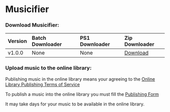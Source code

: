 # Musicifier
### Download Musicifier:
| Version      | Batch Downloader | PS1 Downloader | Zip Downloader |
| :----------- | :--------------- | :------------- | :-------------------------------------------------------------------------------------------------------------------------- |
| v1.0.0       | None             | None           | [Download](https://raw.githubusercontent.com/I-dont-know-what-to-put/musicifier/refs/heads/main/versions/v1.0.0/v1.0.0.zip) |

### Upload music to the online library:
Publishing music in the online library means your agreeing to the [Online Library Publishing Terms of Service](https://github.com/I-dont-know-what-to-put/musicifier/blob/main/onlinelibrary/PublishingTOS.md)

To publish a music into the online library you must fill the [Publishing Form](https://forms.gle/oFn7o2Pb2DHgXm2a6)

It may take days for your music to be available in the online library.
